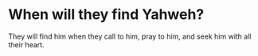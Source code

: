 # When will they find Yahweh?

They will find him when they call to him, pray to him, and seek him with all their heart.
